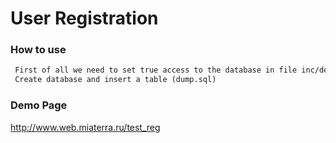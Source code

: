 User Registration
=================

### How to use
```html
 First of all we need to set true access to the database in file inc/defines.php
 Create database and insert a table (dump.sql)
``` 

### Demo Page
http://www.web.miaterra.ru/test_reg
